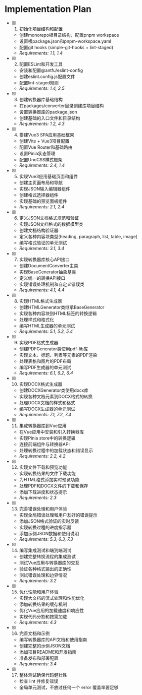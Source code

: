 # Implementation Plan

- [x] 1. 初始化项目结构和配置
  - 创建monorepo根目录结构，配置pnpm workspace
  - 设置根package.json和pnpm-workspace.yaml
  - 配置git hooks (simple-git-hooks + lint-staged)
  - _Requirements: 1.1, 1.4_

- [x] 2. 配置ESLint和开发工具
  - 安装和配置@antfu/eslint-config
  - 创建eslint.config.js配置文件
  - 配置lint-staged规则
  - _Requirements: 1.4, 2.5_

- [x] 3. 创建转换器库基础结构
  - 在packages/converter目录创建库项目结构
  - 设置转换器库的package.json
  - 创建基础的入口文件和目录结构
  - _Requirements: 1.2, 4.3_

- [x] 4. 搭建Vue3 SPA应用基础框架
  - 创建Vite + Vue3项目配置
  - 配置Vue Router和基础路由
  - 设置Pinia状态管理
  - 配置UnoCSS样式框架
  - _Requirements: 2.4, 1.4_

- [x] 5. 实现Vue3应用基础页面和组件
  - 创建主页面布局和导航
  - 实现JSON输入编辑器组件
  - 创建格式选择器组件
  - 实现基础的预览面板组件
  - _Requirements: 2.1, 2.4_

- [x] 6. 定义JSON文档格式规范和验证
  - 实现JSON文档格式的数据模型类
  - 创建文档结构验证器
  - 定义各种内容块类型(heading, paragraph, list, table, image)
  - 编写格式验证的单元测试
  - _Requirements: 3.1, 3.4_

- [x] 7. 实现转换器库核心API接口
  - 创建DocumentConverter主类
  - 实现BaseGenerator抽象基类
  - 定义统一的转换API接口
  - 实现错误处理机制和自定义错误类
  - _Requirements: 4.1, 4.4_

- [x] 8. 实现HTML格式生成器
  - 创建HTMLGenerator类继承BaseGenerator
  - 实现各种内容块到HTML标签的转换逻辑
  - 处理样式和格式化
  - 编写HTML生成器的单元测试
  - _Requirements: 5.1, 5.2, 5.4_

- [x] 9. 实现PDF格式生成器
  - 创建PDFGenerator类使用pdf-lib库
  - 实现文本、标题、列表等元素的PDF渲染
  - 处理表格和图片的PDF布局
  - 编写PDF生成器的单元测试
  - _Requirements: 6.1, 6.2, 6.4_

- [x] 10. 实现DOCX格式生成器
  - 创建DOCXGenerator类使用docx库
  - 实现各种文档元素到DOCX格式的转换
  - 处理DOCX文档的样式和格式
  - 编写DOCX生成器的单元测试
  - _Requirements: 7.1, 7.2, 7.4_

- [x] 11. 集成转换器库到Vue应用

  - 在Vue应用中安装和引入转换器库
  - 实现Pinia store中的转换逻辑
  - 连接前端组件与转换器API
  - 处理转换过程中的加载状态和错误显示
  - _Requirements: 2.2, 4.2_

- [x] 12. 实现文件下载和预览功能
  - 实现转换结果的文件下载功能
  - 为HTML格式添加实时预览功能
  - 处理PDF和DOCX文件的下载和保存
  - 添加下载进度和状态提示
  - _Requirements: 2.3_

- [x] 13. 完善错误处理和用户体验

  - 实现全局错误处理和用户友好的错误提示
  - 添加JSON格式验证的实时反馈
  - 实现转换过程的进度指示器
  - 添加示例JSON数据和使用说明
  - _Requirements: 5.3, 6.3, 7.3_

- [x] 14. 编写集成测试和端到端测试
  - 创建完整转换流程的集成测试
  - 测试Vue应用与转换器库的交互
  - 验证各种格式输出的正确性
  - 测试错误处理和边界情况
  - _Requirements: 3.2_

- [x] 15. 优化性能和用户体验

  - 实现大文档的流式处理和性能优化
  - 添加转换结果的缓存机制
  - 优化Vue应用的加载速度和响应性
  - 实现代码分割和按需加载
  - _Requirements: 4.3_

- [x] 16. 完善文档和示例
  - 编写转换器库的API文档和使用指南
  - 创建完整的示例JSON文档
  - 添加项目README和开发指南
  - 准备发布和部署配置
  - _Requirements: 3.4_

- [x] 17. 整体测试确保代码健壮性
  - 检查 lint 并修复错误
  - 全局单元测试，不放过任何一个 error 覆盖率要足够

